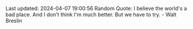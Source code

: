 Last updated: 2024-04-07 19:00:56
Random Quote: I believe the world's a bad place. And I don't think I'm much better. But we have to try. - Walt Breslin